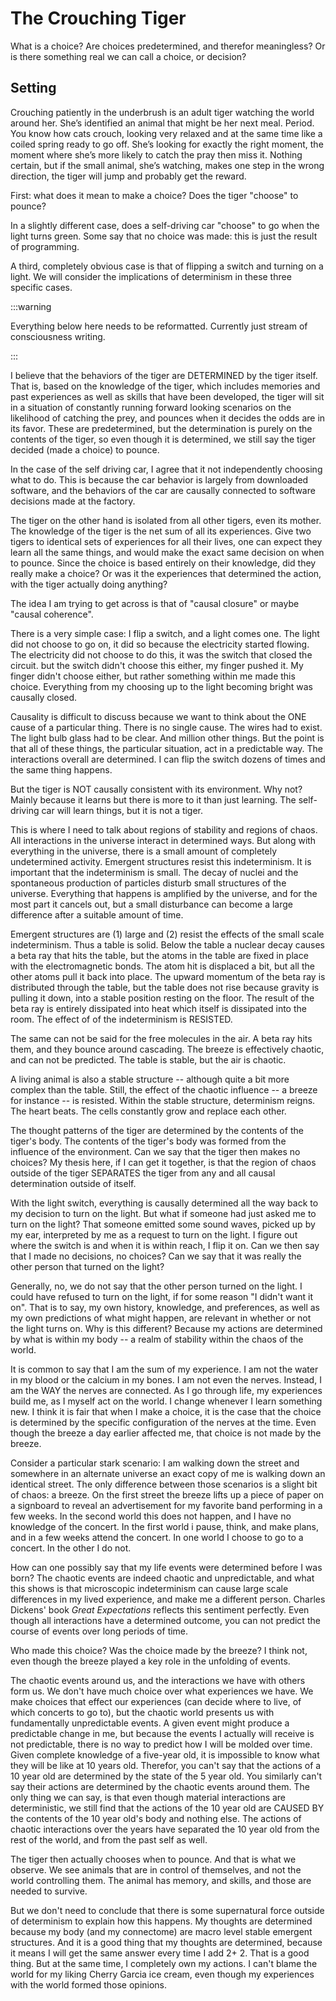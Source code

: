 

# The Crouching Tiger

What is a choice?  Are choices predetermined, and therefor meaningless?  Or is there something real we can call a choice, or decision?

## Setting

Crouching patiently in the underbrush is an adult tiger watching the world around her. She’s identified an animal that might be her next meal. Period. You know how cats crouch, looking very relaxed and at the same time like a coiled spring ready to go off. She’s looking for exactly the right moment, the moment where she’s more likely to catch the pray then miss it. Nothing certain, but if the small animal, she’s watching, makes one step in the wrong direction, the tiger will jump and probably get the reward. 

First: what does it mean to make a choice?  Does the tiger "choose" to pounce?

In a slightly different case, does a self-driving car "choose" to go when the light turns green.  Some say that no choice was made:  this is just the result of programming.

A third, completely obvious case is that of flipping a switch and turning on a light.   We will consider the implications of determinism in these three specific cases.

:::warning

Everything below here needs to be reformatted.  Currently just stream of consciousness writing.

:::

I believe that the behaviors of the tiger are DETERMINED by the tiger itself.  That is, based on the knowledge of the tiger, which includes memories and past experiences as well as skills that have been developed, the tiger will sit in a situation of constantly running forward looking scenarios on the likelihood of catching the prey, and pounces when it decides the odds are in its favor. These are predetermined, but the determination is purely on the contents of the tiger, so even though it is determined, we still say the tiger decided (made a choice) to pounce.

In the case of the self driving car, I agree that it not independently choosing what to do.  This is because the car behavior is largely from downloaded software, and the behaviors of the car are causally connected to software decisions made at the factory.

The tiger on the other hand is isolated from all other tigers, even its mother.  The knowledge of the tiger is the net sum of all its experiences.  Give two tigers to identical sets of experiences for all their lives, one can expect they learn all the same things, and would make the exact same decision on when to pounce.  Since the choice is based entirely on their knowledge, did they really make a choice?  Or was it the experiences that determined the action, with the tiger actually doing anything?

The idea I am trying to get across is that of "causal closure" or maybe "causal coherence".

There is a very simple case: I flip a switch, and a light comes one.  The light did not choose to go on, it did so because the electricity started flowing.  The electricity did not choose to do this, it was the switch that closed the circuit.  but the switch didn't choose this either, my finger pushed it.  My finger didn't choose either, but rather something within me made this choice.  Everything from my choosing up to the light becoming bright was causally closed.

Causality is difficult to discuss because we want to think about the ONE cause of a particular thing.  There is no single cause.  The wires had to exist.  The light bulb glass had to be clear.  And million other things.  But the point is that all of these things, the particular situation, act in a predictable way.  The interactions overall are determined.  I can flip the switch dozens of times and the same thing happens.

But the tiger is NOT causally consistent with its environment.  Why not?  Mainly because it learns but there is more to it than just learning.  The self-driving car will learn things, but it is not a tiger.

This is where I need to talk about regions of stability and regions of chaos.  All interactions in the universe interact in determined ways.  But along with everything in the universe, there is a small amount of completely undetermined activity.  Emergent structures resist this indeterminism.  It is important that the indeterminism is small.  The decay of nuclei and the spontaneous production of particles disturb small structures of the universe.  Everything that happens is amplified by the universe, and for the most part it cancels out, but a small disturbance can become a large difference after a suitable amount of time.

Emergent structures are (1) large and (2) resist the effects of the small scale indeterminism.  Thus a table is solid.  Below the table a nuclear decay causes a beta ray that hits the table, but the atoms in the table are fixed in place with the electromagnetic bonds.  The atom hit is displaced a bit, but all the other atoms pull it back into place.  The upward momentum of the beta ray is distributed through the table, but the table does not rise because gravity is pulling it down, into a stable position resting on the floor.  The result of the beta ray is entirely dissipated into heat which itself is dissipated into the room.  The effect of of the indeterminism is RESISTED.

The same can not be said for the free molecules in the air.  A beta ray hits them, and they bounce around cascading.  The breeze is effectively chaotic, and can not be predicted.  The table is stable, but the air is chaotic.

A living animal is also a stable structure -- although quite a bit more complex than the table.  Still, the effect of the chaotic influence -- a breeze for instance -- is resisted.  Within the stable structure, determinism reigns.  The heart beats.  The cells constantly grow and replace each other.  

The thought patterns of the tiger are determined by the contents of the tiger's body.  The contents of the tiger's body was formed from the influence of the environment.  Can we say that the tiger then makes no choices?  My thesis here, if I can get it together, is that the region of chaos outside of the tiger SEPARATES the tiger from any and all causal determination outside of itself.

With the light switch, everything is causally determined all the way back to my decision to turn on the light.  But what if someone had just asked me to turn on the light?  That someone emitted some sound waves, picked up by my ear, interpreted by me as a request to turn on the light.  I figure out where the switch is and when it is within reach, I flip it on.   Can we then say that I made no decisions, no choices?  Can we say that it was really the other person that turned on the light?

Generally, no, we do not say that the other person turned on the light. I could have refused to turn on the light, if for some reason "I didn't want it on".  That is to say, my own history, knowledge, and preferences, as well as my own predictions of what might happen, are relevant in whether or not the light turns on.  Why is this different?  Because my actions are determined by what is within my body -- a realm of stability within the chaos of the world. 

It is common to say that I am the sum of my experience.  I am not the water in my blood or the calcium in my bones.  I am not even the nerves.  Instead, I am the WAY the nerves are connected.  As I go through life, my experiences build me, as I myself act on the world.  I change whenever I learn something new.  I think it is fair that when I make a choice, it is the case that the choice is determined by the specific configuration of the nerves at the time.  Even though the breeze a day earlier affected me, that choice is not made by the breeze.

Consider a particular stark scenario:  I am walking down the street and somewhere in an alternate universe an exact copy of me is walking down an identical street.  The only difference between those scenarios is a slight bit of chaos: a breeze.  On the first street the breeze lifts up a piece of paper on a signboard to reveal an advertisement for my favorite band performing in a few weeks.  In the second world this does not happen, and I have no knowledge of the concert.  In the first world i pause, think, and make plans, and in a few weeks attend the concert.  In one world I choose to go to a concert.  In the other I do not.

How can one possibly say that my life events were determined before I was born?  The chaotic events are indeed chaotic and unpredictable, and what this shows is that microscopic indeterminism can cause large scale differences in my lived experience, and make me a different person.  Charles Dickens' book _Great Expectations_ reflects this sentiment perfectly.   Even though all interactions have a determined outcome, you can not predict the course of events over long periods of time.


Who made this choice?  Was the choice made by the breeze?  I think not, even though the breeze played a key role in the unfolding of events. 

The chaotic events around us, and the interactions we have with others form us.  We don't have much choice over what experiences we have.  We make choices that effect our experiences (can decide where to live, of which concerts to go to), but the chaotic world presents us with fundamentally unpredictable events.   A given event might produce a predictable change in me, but because the events I actually will receive is not predictable, there is no way to predict how I will be molded over time.   Given complete knowledge of a five-year old, it is impossible to know what they will be like at 10 years old.  Therefor, you can't say that the actions of a 10 year old are determined by the state of the 5 year old.  You similarly can't say their actions are determined by the chaotic events around them.  The only thing we can say, is that even though material interactions are deterministic, we still find that the actions of the 10 year old are CAUSED BY the contents of the 10 year old's body and nothing else.   The actions of chaotic interactions over the years have separated the 10 year old from the rest of the world, and from the past self as well.

The tiger then actually chooses when to pounce.  And that is what we observe.  We see animals that are in control of themselves, and not the world controlling them.  The animal has memory, and skills, and those are needed to survive.  

But we don't need to conclude that there is some supernatural force outside of determinism to explain how this happens.  My thoughts are determined because my body (and my connectome) are macro level stable emergent structures.  And it is a good thing that my thoughts are determined, because it means I will get the same answer every time I add 2+ 2.   That is a good thing.  But at the same time, I completely own my actions.  I can't blame the world for my liking Cherry Garcia ice cream, even though my experiences with the world formed those opinions.  

